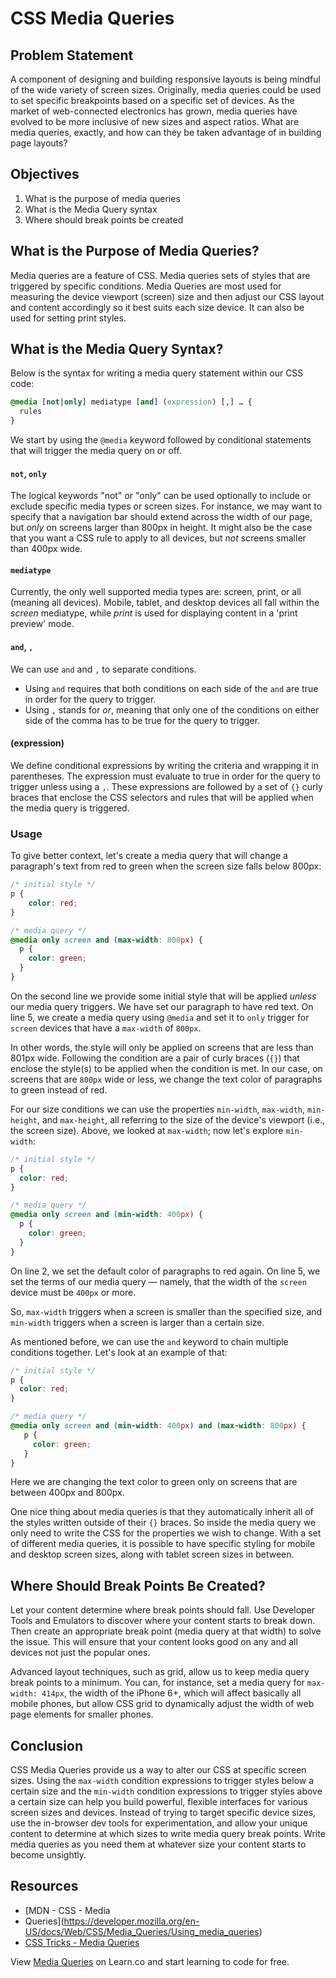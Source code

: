 # CSS Media Queries

## Problem Statement

A component of designing and building responsive layouts is being mindful
of the wide variety of screen sizes. Originally, media queries could be used
to set specific breakpoints based on a specific set of devices. As the market
of web-connected electronics has grown, media queries have evolved to be more 
inclusive of new sizes and aspect ratios. What are media queries, exactly, and 
how can they be taken advantage of in building page layouts?

## Objectives

1. What is the purpose of media queries
2. What is the Media Query syntax
3. Where should break points be created

## What is the Purpose of Media Queries?

Media queries are a feature of CSS. Media queries sets of styles that are 
triggered by specific conditions. Media Queries are most used for measuring 
the device viewport (screen) size and then adjust our CSS layout and content 
accordingly so it best suits each size device. It can also be used for setting
print styles. 

## What is the Media Query Syntax?

Below is the syntax for writing a media query statement within our CSS code:

```css
@media [not|only] mediatype [and] (expression) [,] … {
  rules
}
```

We start by using the `@media` keyword followed by conditional statements that
will trigger the media query on or off.

#### `not`, `only`

The logical keywords "not" or "only" can be used optionally to include or
exclude specific media types or screen sizes. For instance, we may want to
specify that a navigation bar should extend across the width of our page, but
_only_ on screens larger than 800px in height. It might also be the case that
you want a CSS rule to apply to all devices, but _not_ screens smaller than
400px wide.

#### `mediatype`

Currently, the only well supported media types are: screen, print, or all
(meaning all devices). Mobile, tablet, and desktop devices all fall within the
_screen_ mediatype, while _print_ is used for displaying content in a 'print
preview' mode.

#### `and`, `,`

We can use `and` and `,` to separate conditions.

* Using `and` requires that both
conditions on each side of the `and` are true in order for the query to trigger.
* Using `,` stands for _or_, meaning that only one
of the conditions on either side of the comma has to be true for the query to
trigger.

#### (expression)

We define conditional expressions by writing the criteria and wrapping it in
parentheses. The expression must evaluate to true in order for the query to
trigger unless using a `,`. These expressions are followed by a set of `{}`
curly braces that enclose the CSS selectors and rules that will be applied when
the media query is triggered.

### Usage

To give better context, let's create a media query that will change a
paragraph's text from red to green when the screen size falls below 800px:

```css
/* initial style */
p {
    color: red;
}

/* media query */
@media only screen and (max-width: 800px) {
  p {
    color: green;
  }
}
```

On the second line we provide some initial style that will be applied _unless_
our media query triggers. We have set our paragraph to have red text. On line 5,
we create a media query using `@media` and set it to `only` trigger for `screen`
devices that have a `max-width` of `800px`.

In other words, the style will only be applied on screens that are less than
801px wide. Following the condition are a pair of curly braces (`{}`) that
enclose the style(s) to be applied when the condition is met. In our case, on
screens that are `800px` wide or less, we change the text color of paragraphs to
green instead of red.

For our size conditions we can use the properties `min-width`, `max-width`,
`min-height`, and `max-height`, all referring to the size of the device's
viewport (i.e., the screen size). Above, we looked at `max-width`; now let's
explore `min-width`:

```css
/* initial style */
p {
  color: red;
}

/* media query */
@media only screen and (min-width: 400px) {
  p {
    color: green;
  }
}
```

On line 2, we set the default color of paragraphs to red again. On line 5, we
set the terms of our media query — namely, that the width of the `screen` device
must be `400px` or more.

So, `max-width` triggers when a screen is smaller than the specified size, and
`min-width` triggers when a screen is larger than a certain size.

As mentioned before, we can use the `and` keyword to chain multiple conditions
together. Let's look at an example of that:

```css
/* initial style */
p {
  color: red;
}

/* media query */
@media only screen and (min-width: 400px) and (max-width: 800px) {
   p {
     color: green;
   }
}
```

Here we are changing the text color to green only on screens that are between
400px and 800px.

One nice thing about media queries is that they automatically inherit all of the
styles written outside of their `{}` braces. So inside the media query we only
need to write the CSS for the properties we wish to change. With a set of
different media queries, it is possible to have specific styling for mobile and
desktop screen sizes, along with tablet screen sizes in between.

## Where Should Break Points Be Created?

Let your content determine where break points should fall. Use Developer Tools
and Emulators to discover where your content starts to break down. Then create
an appropriate break point (media query at that width) to solve the issue. This
will ensure that your content looks good on any and all devices not just the
popular ones.

Advanced layout techniques, such as grid, allow us to keep media query break
points to a minimum. You can, for instance, set a media query for `max-width:
414px`, the width of the iPhone 6+, which will affect basically all mobile
phones, but allow CSS grid to dynamically adjust the width of web page elements
for smaller phones.

## Conclusion

CSS Media Queries provide us a way to alter our CSS at specific screen
sizes. Using the `max-width` condition expressions to trigger styles below 
a certain size and the `min-width` condition expressions to trigger styles 
above a certain size can help you build powerful, flexible interfaces for 
various screen sizes and devices. Instead of trying to target specific device
sizes, use the in-browser dev tools for experimentation, and allow your unique 
content to determine at which sizes to write media query break points. Write 
media queries as you need them at whatever size your content starts to 
become unsightly.

## Resources

- [MDN - CSS - Media
- Queries](https://developer.mozilla.org/en-US/docs/Web/CSS/Media_Queries/Using_media_queries)
- [CSS Tricks - Media Queries](https://css-tricks.com/css-media-queries/)

<p data-visibility='hidden'>View <a
href='https://learn.co/lessons/media-queries' title='Media Queries'>Media
Queries</a> on Learn.co and start learning to code for free.</p>

